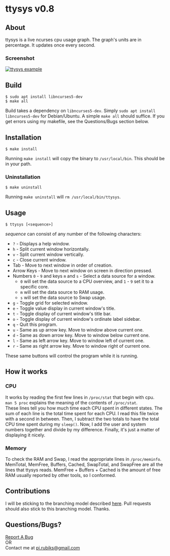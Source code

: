 ttysys v0.8
======

## About
ttysys is a live ncurses cpu usage graph.
The graph's units are in percentage.
It updates once every second.

### Screenshot
<a href="https://raw.github.com/rigel314/ttysys/26abbe0964db8f627d064974d4958542c10edd65/images/ttysys.png">![ttysys example](https://raw.github.com/rigel314/ttysys/26abbe0964db8f627d064974d4958542c10edd65/images/ttysysSmall.png)</a>

## Build
    $ sudo apt install libncurses5-dev
    $ make all

Build takes a dependency on `libncurses5-dev`. Simply `sudo apt install libncurses5-dev` for Debian/Ubuntu.
A simple `make all` should suffice.  If you get errors using my makefile, see the Questions/Bugs section below.

## Installation
    $ make install
Running `make install` will copy the binary to `/usr/local/bin`.  This should be in your path.

### Uninstallation
    $ make uninstall
Running `make uninstall` will `rm /usr/local/bin/ttysys`.

## Usage
    $ ttysys [<sequence>]
_sequence_ can consist of any number of the following characters:

* `?` - Displays a help window.
* `h` - Split current window horizontally.
* `v` - Split current window vertically.
* `c` - Close current window.
* Tab - Move to next window in order of creation.
* Arrow Keys - Move to next window on screen in direction pressed.
* Numbers `0` - `9` and keys `m` and `s` - Select a data source for a window.
	* `0` will set the data source to a CPU overview, and `1` - `9` set it to a specific core.
	* `m` will set the data source to RAM usage.
	* `s` will set the data source to Swap usage.
* `g` - Toggle grid for selected window.
* `e` - Toggle value display in current window's title.
* `t` - Toggle display of current window's title bar.
* `o` - Toggle display of current window's ordinate label sidebar.
* `q` - Quit this program.
* `u` - Same as up arrow key. Move to window above current one.
* `d` - Same as down arrow key. Move to window below current one.
* `l` - Same as left arrow key. Move to window left of current one.
* `r` - Same as right arrow key. Move to window right of current one.

These same buttons will control the program while it is running.

## How it works
### CPU
It works by reading the first few lines in `/proc/stat` that begin with cpu.<br />
`man 5 proc` explains the meaning of the contents of `/proc/stat`.<br />
These lines tell you how much time each CPU spent in different states.  The sum of each line is the total time spent for each CPU.  I read this file twice with a second in between.  Then, I subtract the two totals to have the total CPU time spent during my `sleep()`.  Now, I add the user and system numbers together and divide by my difference.  Finally, it's just a matter of displaying it nicely.

### Memory
To check the RAM and Swap, I read the appropriate lines in `/proc/meminfo`.  MemTotal, MemFree, Buffers, Cached, SwapTotal, and SwapFree are all the lines that ttysys reads.  MemFree + Buffers + Cached is the amount of free RAM usually reported by other tools, so I conformed.

## Contributions
I will be sticking to the branching model described [here](http://nvie.com/posts/a-successful-git-branching-model/).  Pull requests should also stick to this branching model.  Thanks.

## Questions/Bugs?
[Report A Bug](https://github.com/rigel314/ttysys/issues)<br />
OR<br />
Contact me at <pi.rubiks@gmail.com>
